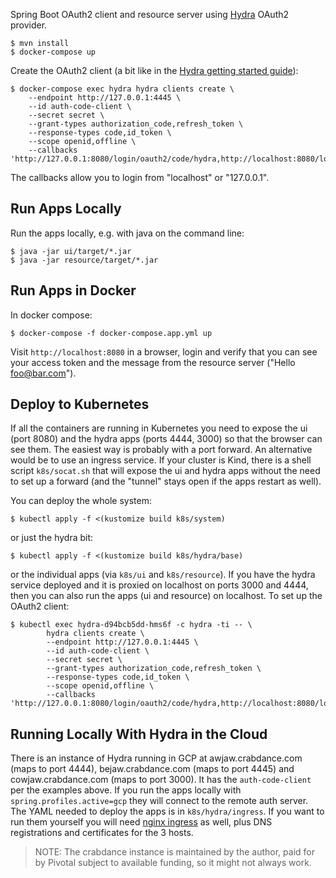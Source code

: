 Spring Boot OAuth2 client and resource server using [Hydra](https://github.com/ory/hydra) OAuth2 provider.

```
$ mvn install
$ docker-compose up
```

Create the OAuth2 client (a bit like in the [Hydra getting started guide](https://www.ory.sh/docs/next/hydra/5min-tutorial)):

```
$ docker-compose exec hydra hydra clients create \
    --endpoint http://127.0.0.1:4445 \
    --id auth-code-client \
    --secret secret \
    --grant-types authorization_code,refresh_token \
    --response-types code,id_token \
    --scope openid,offline \
    --callbacks 'http://127.0.0.1:8080/login/oauth2/code/hydra,http://localhost:8080/login/oauth2/code/hydra'
```

The callbacks allow you to login from "localhost" or "127.0.0.1".

## Run Apps Locally

Run the apps locally, e.g. with java on the command line:

```
$ java -jar ui/target/*.jar
$ java -jar resource/target/*.jar
```

## Run Apps in Docker

In docker compose:

```
$ docker-compose -f docker-compose.app.yml up
```

Visit `http://localhost:8080` in a browser, login and verify that you can see your access token and the message from the resource server ("Hello foo@bar.com").

## Deploy to Kubernetes

If all the containers are running in Kubernetes you need to expose the ui (port 8080) and the hydra apps (ports 4444, 3000) so that the browser can see them. The easiest way is probably with a port forward. An alternative would be to use an ingress service. If your cluster is Kind, there is a shell script `k8s/socat.sh` that will expose the ui and hydra apps without the need to set up a forward (and the "tunnel" stays open if the apps restart as well).

You can deploy the whole system:

```
$ kubectl apply -f <(kustomize build k8s/system)
```

or just the hydra bit:

```
$ kubectl apply -f <(kustomize build k8s/hydra/base)
```

or the individual apps (via `k8s/ui` and `k8s/resource`). If you have the hydra service deployed and it is proxied on localhost on ports 3000 and 4444, then you can also run the apps (ui and resource) on localhost. To set up the OAuth2 client:

```
$ kubectl exec hydra-d94bcb5dd-hms6f -c hydra -ti -- \
        hydra clients create \
        --endpoint http://127.0.0.1:4445 \
        --id auth-code-client \
        --secret secret \
        --grant-types authorization_code,refresh_token \
        --response-types code,id_token \
        --scope openid,offline \
        --callbacks 'http://127.0.0.1:8080/login/oauth2/code/hydra,http://localhost:8080/login/oauth2/code/hydra'
```

## Running Locally With Hydra in the Cloud

There is an instance of Hydra running in GCP at awjaw.crabdance.com (maps to port 4444), bejaw.crabdance.com (maps to port 4445) and cowjaw.crabdance.com (maps to port 3000). It has the `auth-code-client` per the examples above. If you run the apps locally with `spring.profiles.active=gcp` they will connect to the remote auth server. The YAML needed to deploy the apps is in `k8s/hydra/ingress`. If you want to run them yourself you will need [nginx ingress](https://github.com/kubernetes/ingress-nginx/) as well, plus DNS registrations and certificates for the 3 hosts.

> NOTE: The crabdance instance is maintained by the author, paid for by Pivotal subject to available funding, so it might not always work.